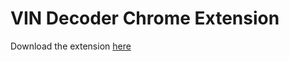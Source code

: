 # VIN Decoder Chrome Extension

Download the extension [here](https://chrome.google.com/webstore/detail/vindecoderfreecom/ckghkkfgljadklgemfelfckaiimbnjki)
